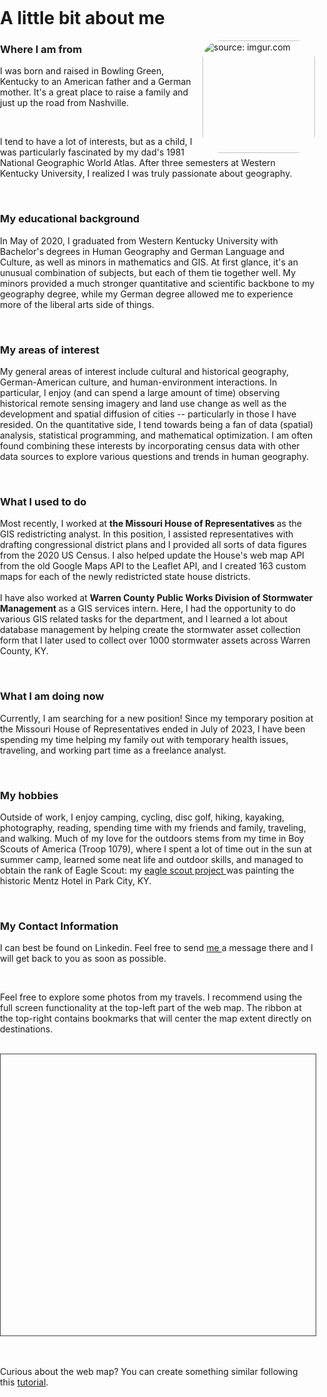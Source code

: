 <div>
    <meta charset="utf-8" />
    <meta http-equiv= "X-UA-Compatible" content="IE=edge">
    <meta name="viewport" content="initial-scale=1, maximum-scale=1, user-scalable=no" />
    <title> Travel Photo Web Map </title>
    <style>
        html,
        body { 
        padding: 0;
        margin: 0;
        height: 100%;
        width: 100%;
        }

#viewDiv {
        padding: 0;
        margin: 0;
        height: 100%;
        width: 100%;
        min-height: 450px;
        mid-width: 650px;
        border: 1px solid #444444;
        }
    </style>
    <link rel="stylesheet" href="https://js.arcgis.com/4.31/esri/themes/light/main.css" />
    <script src="https://js.arcgis.com/4.31/"></script>

<!-- Google tag (gtag.js) -->
<script async src="https://www.googletagmanager.com/gtag/js?id=G-KEPNKDPP7J"></script>
<script>
  window.dataLayer = window.dataLayer || [];
  function gtag(){dataLayer.push(arguments);}
  gtag('js', new Date());

  gtag('config', 'G-KEPNKDPP7J');
</script>

</div>

<h1> <b> A little bit about me </b> </h1>

<img src="https://i.imgur.com/eKZqX44.jpg" title="source: imgur.com" width="180" height=auto style="float:right; border-radius: 30px" >

<h3> Where I am from </h3>

<p> I was born and raised in Bowling Green, Kentucky to an American father and a German mother. It's a great place to raise a family and just up the road from Nashville. </p> <br>

<p> I tend to have a lot of interests, but as a child, I was particularly fascinated by my dad's 1981 National Geographic World Atlas. After three semesters at Western Kentucky University, I realized I was truly passionate about geography. </p> <br>

<h3> My educational background </h3>

<p> In May of 2020, I graduated from Western Kentucky University with Bachelor's degrees in Human Geography and German Language and Culture, as well as minors in mathematics and GIS. At first glance, it's an unusual combination of subjects, but each of them tie together well. My minors provided a much stronger quantitative and scientific backbone to my geography degree, while my German degree allowed me to experience more of the liberal arts side of things.  </p> <br>

<h3> My areas of interest </h3>

<p> My general areas of interest include cultural and historical geography, German-American culture, and human-environment interactions. In particular, I enjoy (and can spend a large amount of time) observing historical remote sensing imagery and land use change as well as the development and spatial diffusion of cities -- particularly in those I have resided. On the quantitative side, I tend towards being a fan of data (spatial) analysis, statistical programming, and mathematical optimization. I am often found combining these interests by incorporating census data with other data sources to explore various questions and trends in human geography. </p> <br>

<h3> What I used to do  </h3>

<p> Most recently, I worked at <b> the Missouri House of Representatives </b> as the GIS redistricting analyst. In this position, I assisted representatives with drafting congressional district plans and I provided all sorts of data figures from the 2020 US Census. I also helped update the House's web map API from the old Google Maps API to the Leaflet API, and I created 163 custom maps for each of the newly redistricted state house districts.  <br> <br> I have also worked at <b> Warren County Public Works Division of Stormwater Management </b> as a GIS services intern. Here, I had the opportunity to do various GIS related tasks for the department, and I learned a lot about database management by helping create the stormwater asset collection form that I later used to collect over 1000 stormwater assets across Warren County, KY.    </p> <br>

<h3> What I am doing now </h3>

<p> Currently, I am searching for a new position! Since my temporary position at the Missouri House of Representatives ended in July of 2023, I have been spending my time helping my family out with temporary health issues, traveling, and working part time as a freelance analyst. </p> <br>

<h3> My hobbies </h3> 

<p> Outside of work, I enjoy camping, cycling, disc golf, hiking, kayaking, photography, reading, spending time with my friends and family, traveling, and walking. Much of my love for the outdoors stems from my time in Boy Scouts of America (Troop 1079), where I spent a lot of time out in the sun at summer camp, learned some neat life and outdoor skills, and managed to obtain the rank of Eagle Scout: my <a href="https://i.imgur.com/NL4xMji.jpeg"> eagle scout project </a> was painting the historic Mentz Hotel in Park City, KY.   </p> <br> 

<h3> My Contact Information </h3>

<p> I can best be found on Linkedin. Feel free to send <a href="https://www.linkedin.com/in/andrewjones657/"> me </a> a message there and I will get back to you as soon as possible. </p> <br>

<p> Feel free to explore some photos from my travels. I recommend using the full screen functionality at the top-left part of the web map. The ribbon at the top-right contains bookmarks that will center the map extent directly on destinations.  </p> <br>

<div id="viewDiv" style="width: 100%; height: 450px;  border: 1px solid #444444;"> </div> <br>

<script src="./files/travelmap/travel_map24.js"></script> <br> 

<p> Curious about the web map? You can create something similar following this <a href="./tutorials/GoogleLocation"> tutorial</a>. </p> <br>
    



